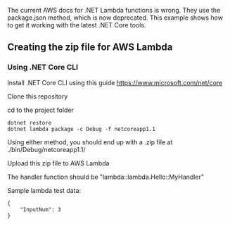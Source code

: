 The current AWS docs for .NET Lambda functions is wrong. They use the package.json method, which is now deprecated.
This example shows how to get it working with the latest .NET Core tools.

## Creating the zip file for AWS Lambda

### Using .NET Core CLI
Install .NET Core CLI using this guide https://www.microsoft.com/net/core

Clone this repository

cd to the project folder

```
dotnet restore
dotnet lambda package -c Debug -f netcoreapp1.1
```

Using either method, you should end up with a .zip file at ./bin/Debug/netcoreapp1.1/

Upload this zip file to AWS Lambda

The handler function should be "lambda::lambda.Hello::MyHandler"

Sample lambda test data:

```
{
    "InputNum": 3
}
```